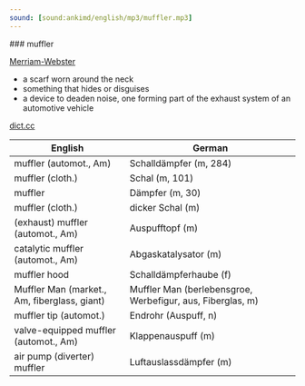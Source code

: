 ```yaml
---
sound: [sound:ankimd/english/mp3/muffler.mp3]
---
```


\### muffler

[Merriam-Webster](https://www.merriam-webster.com/dictionary/muffler)

- a scarf worn around the neck
- something that hides or disguises
- a device to deaden noise, one forming part of the exhaust system of an automotive vehicle

[dict.cc](https://www.dict.cc/muffler)

| English        | German       |
| -------------- | ------------ |
| muffler (automot., Am) | Schalldämpfer (m, 284) |
| muffler (cloth.) | Schal (m, 101) |
| muffler | Dämpfer (m, 30) |
| muffler (cloth.) | dicker Schal (m) |
| (exhaust) muffler (automot., Am) | Auspufftopf (m) |
| catalytic muffler (automot., Am) | Abgaskatalysator (m) |
| muffler hood | Schalldämpferhaube (f) |
| Muffler Man (market., Am, fiberglass, giant) | Muffler Man (berlebensgroe, Werbefigur, aus, Fiberglas, m) |
| muffler tip (automot.) | Endrohr (Auspuff, n) |
| valve-equipped muffler (automot., Am) | Klappenauspuff (m) |
| air pump (diverter) muffler | Luftauslassdämpfer (m) |
